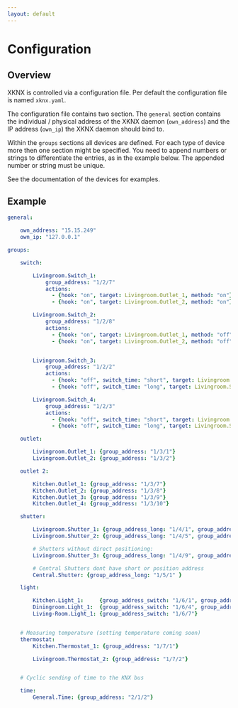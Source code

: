 ```yaml
---
layout: default
---
```


# [](#header-1)Configuration

## [](#header-2)Overview

XKNX is controlled via a configuration file. Per default the configuration file is  named `xknx.yaml`. 

The configuration file contains two section. The `general` section contains the individual / physical address of the XKNX daemon (`own_address`) and the IP address (`own_ip`) the XKNX daemon should bind to.

Within the `groups` sections all devices are defined. For each type of device more then one section might be specified. You need to append numbers or strings to differentiate the entries, as in the example below. The appended number or string must be unique. 

See the documentation of the devices for examples.

## [](#header-2)Example

```yaml
general:

    own_address: "15.15.249"
    own_ip: "127.0.0.1"

groups:

    switch:

        Livingroom.Switch_1:
            group_address: "1/2/7"
            actions:
              - {hook: "on", target: Livingroom.Outlet_1, method: "on"}
              - {hook: "on", target: Livingroom.Outlet_2, method: "on"}

        Livingroom.Switch_2:
            group_address: "1/2/8"
            actions:
              - {hook: "on", target: Livingroom.Outlet_1, method: "off"}
              - {hook: "on", target: Livingroom.Outlet_2, method: "off"}


        Livingroom.Switch_3:
            group_address: "1/2/2"
            actions:
              - {hook: "off", switch_time: "short", target: Livingroom.Shutter_1, method: short_up}
              - {hook: "off", switch_time: "long", target: Livingroom.Shutter_1, method: up} # Pressing more then 2 seconds

        Livingroom.Switch_4:
            group_address: "1/2/3"
            actions:
              - {hook: "off", switch_time: "short", target: Livingroom.Shutter_1, method: short_down}
              - {hook: "off", switch_time: "long", target: Livingroom.Shutter_1, method: down} # Pressing more then 2 seconds

    outlet:

        Livingroom.Outlet_1: {group_address: "1/3/1"}
        Livingroom.Outlet_2: {group_address: "1/3/2"}

    outlet 2:

        Kitchen.Outlet_1: {group_address: "1/3/7"}
        Kitchen.Outlet_2: {group_address: "1/3/8"}
        Kitchen.Outlet_3: {group_address: "1/3/9"}
        Kitchen.Outlet_4: {group_address: "1/3/10"}

    shutter:

        Livingroom.Shutter_1: {group_address_long: "1/4/1", group_address_short: "1/4/2", group_address_position_feedback: "1/4/3", group_address_position: "1/4/4", travel_time_down: 50, travel_time_up: 60 }
        Livingroom.Shutter_2: {group_address_long: "1/4/5", group_address_short: "1/4/6", group_address_position_feedback: "1/4/7", group_address_position: "1/4/8", travel_time_down: 50, travel_time_up: 60 }

        # Shutters without direct positioning:
        Livingroom.Shutter_3: {group_address_long: "1/4/9", group_address_short: "1/4/10", group_address_position_feedback: "1/4/11", travel_time_down: 50, travel_time_up: 60 }

        # Central Shutters dont have short or position address
        Central.Shutter: {group_address_long: "1/5/1" }

    light:

        Kitchen.Light_1:     {group_address_switch: "1/6/1", group_address_dimm: "1/6/2", group_address_dimm_feedback: "1/6/3"}
        Diningroom.Light_1:  {group_address_switch: "1/6/4", group_address_dimm: "1/6/5", group_address_dimm_feedback: "1/6/6"}
        Living-Room.Light_1: {group_address_switch: "1/6/7"}


    # Measuring temperature (setting temperature coming soon)
    thermostat:
        Kitchen.Thermostat_1: {group_address: "1/7/1"}

        Livingroom.Thermostat_2: {group_address: "1/7/2"}


    # Cyclic sending of time to the KNX bus

    time:
        General.Time: {group_address: "2/1/2"}
```
